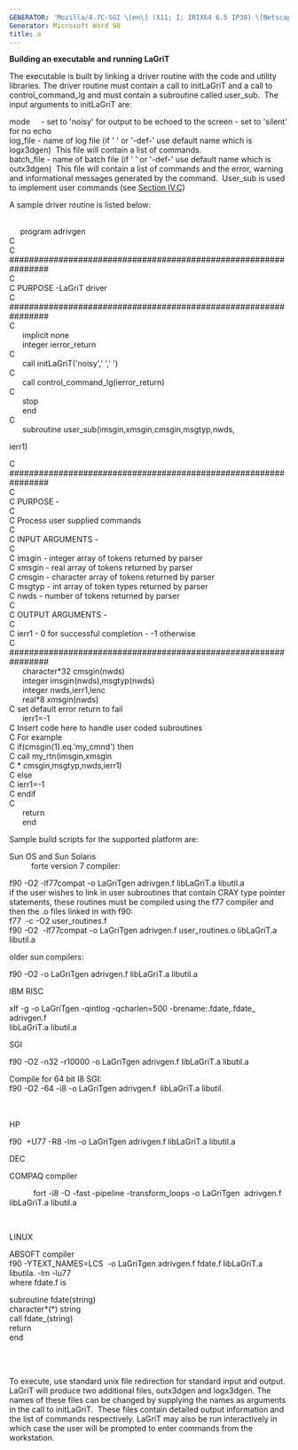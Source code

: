 ```yaml
---
GENERATOR: 'Mozilla/4.7C-SGI \[en\] (X11; I; IRIX64 6.5 IP30) \[Netscape\]'
Generator: Microsoft Word 98
title: a
---
```


**Building an executable and running LaGriT**

The executable is built by linking a driver routine with the code and
utility libraries. The driver routine must contain a call to initLaGriT
and a call to control\_command\_lg and must contain a subroutine called
user\_sub.  The input arguments to initLaGriT are:

mode     - set to 'noisy' for output to be echoed to the screen - set to
'silent' for no echo\
log\_file - name of log file (if ' ' or '-def-' use default name which
is logx3dgen)  This file will contain a list of commands.\
batch\_file - name of batch file (if ' ' or '-def-' use default name
which is outx3dgen)  This file will contain a list of commands and the
error, warning and informational messages generated by the command. 
User\_sub is used to implement user commands (see [Section
IV.C](writing.md))

A sample driver routine is listed below:\
 

     program adrivgen\
C\
C
\#\#\#\#\#\#\#\#\#\#\#\#\#\#\#\#\#\#\#\#\#\#\#\#\#\#\#\#\#\#\#\#\#\#\#\#\#\#\#\#\#\#\#\#\#\#\#\#\#\#\#\#\#\#\#\#\#\#\#\#\#\#\#\#\
C\
C PURPOSE -LaGriT driver\
C
\#\#\#\#\#\#\#\#\#\#\#\#\#\#\#\#\#\#\#\#\#\#\#\#\#\#\#\#\#\#\#\#\#\#\#\#\#\#\#\#\#\#\#\#\#\#\#\#\#\#\#\#\#\#\#\#\#\#\#\#\#\#\#\#\
C\
      implicit none\
      integer ierror\_return\
C\
      call initLaGriT('noisy',' ',' ')\
C\
      call control\_command\_lg(ierror\_return)\
C\
      stop\
      end\
C\
      subroutine user\_sub(imsgin,xmsgin,cmsgin,msgtyp,nwds,

ierr1)

C
\#\#\#\#\#\#\#\#\#\#\#\#\#\#\#\#\#\#\#\#\#\#\#\#\#\#\#\#\#\#\#\#\#\#\#\#\#\#\#\#\#\#\#\#\#\#\#\#\#\#\#\#\#\#\#\#\#\#\#\#\#\#\#\#\
C\
C PURPOSE -\
C\
C Process user supplied commands\
C\
C INPUT ARGUMENTS -\
C\
C imsgin - integer array of tokens returned by parser\
C xmsgin - real array of tokens returned by parser\
C cmsgin - character array of tokens returned by parser\
C msgtyp - int array of token types returned by parser\
C nwds - number of tokens returned by parser\
C\
C OUTPUT ARGUMENTS -\
C\
C ierr1 - 0 for successful completion - -1 otherwise\
C
\#\#\#\#\#\#\#\#\#\#\#\#\#\#\#\#\#\#\#\#\#\#\#\#\#\#\#\#\#\#\#\#\#\#\#\#\#\#\#\#\#\#\#\#\#\#\#\#\#\#\#\#\#\#\#\#\#\#\#\#\#\#\#\#\
      character\*32 cmsgin(nwds)\
      integer imsgin(nwds),msgtyp(nwds)\
      integer nwds,ierr1,lenc\
      real\*8 xmsgin(nwds)\
C set default error return to fail\
      ierr1=-1\
C Insert code here to handle user coded subroutines\
C For example\
C if(cmsgin(1).eq.'my\_cmnd') then\
C call my\_rtn(imsgin,xmsgin\
C \* cmsgin,msgtyp,nwds,ierr1)\
C else\
C ierr1=-1\
C endif\
C\
      return\
      end

Sample build scripts for the supported platform are:

Sun OS and Sun Solaris\
          forte version 7 compiler:

f90 -O2 -lf77compat -o LaGriTgen adrivgen.f libLaGriT.a libutil.a\
if the user wishes to link in user subroutines that contain CRAY type
pointer statements, these routines must be compiled using the f77
compiler and then the .o files linked in with f90:\
f77  -c -O2 user\_routines.f\
f90 -O2  -lf77compat -o LaGriTgen adrivgen.f user\_routines.o
libLaGriT.a libutil.a

older sun compilers:

f90 -O2 -o LaGriTgen adrivgen.f libLaGriT.a libutil.a

IBM RISC

xlf -g -o LaGriTgen -qintlog -qcharlen=500 -brename:.fdate,.fdate\_
adrivgen.f\
libLaGriT.a libutil.a

SGI

f90 -O2 -n32 -r10000 -o LaGriTgen adrivgen.f libLaGriT.a libutil.a

Compile for 64 bit I8 SGI:\
f90 -O2 -64 -i8 -o LaGriTgen adrivgen.f  libLaGriT.a libutil.\
 \
 

HP

f90  +U77 -R8 -lm -o LaGriTgen adrivgen.f libLaGriT.a libutil.a

DEC

COMPAQ compiler

           fort -i8 -O -fast -pipeline -transform\_loops -o LaGriTgen 
adrivgen.f  libLaGriT.a libutil.a

 

LINUX

ABSOFT compiler\
f90 -YTEXT\_NAMES=LCS  -o LaGriTgen adrivgen.f fdate.f libLaGriT.a
libutila. -lm -lu77\
where fdate.f is

subroutine fdate(string)\
character\*(\*) string\
call fdate\_(string)\
return\
end\
 

 

To execute, use standard unix file redirection for standard input and
output. LaGriT will produce two additional files, outx3dgen and
logx3dgen. The names of these files can be changed by supplying the
names as arguments in the call to initLaGriT.  These files contain
detailed output information and the list of commands respectively.
LaGriT may also be run interactively in which case the user will be
prompted to enter commands from the workstation.
